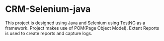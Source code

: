 # CRM-Selenium-java

This project is designed using Java and Selenium using TestNG as a framework.
Project makes use of POM(Page Object Model).
Extent Reports is used to create reports and capture logs.
